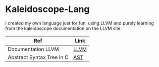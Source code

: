 # Kaleidoscope-Lang

I created my own language just for fun, using LLVM and purely learning from the kaleidoscope documentation on the LLVM site.

|Ref | Link |
| --- | ----------- |
| Documentation LLVM | [LLVM](https://llvm.org/docs/tutorial/MyFirstLanguageFrontend/LangImpl01.html) | 
| Abstract Syntax Tree in C | [AST](https://keleshev.com/abstract-syntax-tree-an-example-in-c/) |

